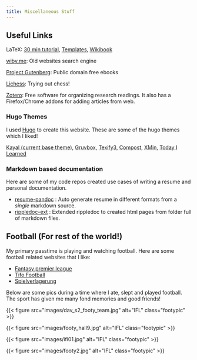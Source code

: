 ```yaml
---
title: Miscellaneous Stuff
---
```


## Useful Links

LaTeX: 
[30 min tutorial](https://www.overleaf.com/learn/latex/Learn_LaTeX_in_30_minutes), 
[Templates](http://www.latextemplates.com/),
[Wikibook](https://en.wikibooks.org/wiki/LaTeX/)

[wiby.me](https://wiby.me/): Old websites search engine

[Project Gutenberg](https://www.gutenberg.org/): Public domain free ebooks

[Lichess](https://lichess.org/): Trying out chess!

[Zotero](https://www.zotero.org/): Free software for organizing research readings. It 
also has a Firefox/Chrome addons for adding articles from web.


### Hugo Themes

I used [Hugo](https://gohugo.io/) to create this website. These are some of the hugo themes which I liked!

[Kayal (current base theme)](https://themes.gohugo.io/themes/kayal/),
[Gruvbox](https://themes.gohugo.io/themes/hugo-theme-gruvbox/),
[Texify3](https://themes.gohugo.io/themes/hugo-texify3/),
[Compost](https://themes.gohugo.io/themes/compost/),
[XMin](https://themes.gohugo.io/themes/hugo-xmin/),
[Today I Learned](https://themes.gohugo.io/themes/hugo-theme-til/)


### Markdown based documentation

Here are some of my code repos created use cases of writing a resume and
personal documentation.

- [resume-pandoc](https://github.com/kninad/resume-pandoc) : Auto generate resume in different formats from a *single* markdown source.
- [rippledoc-ext](https://kninad.github.io/rippledoc-ext) :  Extended rippledoc to created html pages from folder full of markdown files.

## Football (For rest of the world!)

My primary passtime is playing and watching football. Here are some football related 
websites that I like:

- [Fantasy premier league](http://fantasy.premierleague.com/)
- [Tifo Football](https://www.tifofootball.com/)
- [Spielverlagerung](http://spielverlagerung.com/)

Below are some pics during a time where I ate, slept and played football. The sport has
given me many fond memories and good friends!

{{< figure src="images/dav_s2_footy_team.jpg" alt="IFL" class="footypic" >}}

{{< figure src="images/footy_hall9.jpg" alt="IFL" class="footypic" >}}

{{< figure src="images/ifl01.jpg" alt="IFL" class="footypic" >}}

{{< figure src="images/footy2.jpg" alt="IFL" class="footypic" >}}

